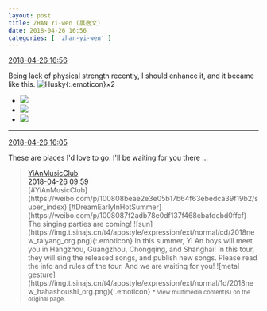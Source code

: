 ```yaml
---
layout: post
title: ZHAN Yi-wen (展逸文)
date: 2018-04-26 16:56
categories: [ 'zhan-yi-wen' ]
---
```


<div class="weibo-info">
  <a href="https://weibo.com/6108090526/GdT46DwZ6">2018-04-26 16:56</a>
</div>

Being lack of physical strength recently, I should enhance it, and it became like this. ![Husky](https://img.t.sinajs.cn/t4/appstyle/expression/ext/normal/22/2018new_erha_org.png){:.emoticon}×2

<!-- more -->

<ul class="weibo-pic-list-1">
  <li class="weibo-pic">
    <a href="http://wx4.sinaimg.cn/mw690/006FmVn8ly1fqq5uwp0gfj30qo0zkdof.jpg"><img src="http://wx4.sinaimg.cn/thumb150/006FmVn8ly1fqq5uwp0gfj30qo0zkdof.jpg"/></a>
  </li>
  <li class="weibo-pic">
    <a href="http://wx4.sinaimg.cn/mw690/006FmVn8ly1fqq5uxx1ctj30qo0zkn8x.jpg"><img src="http://wx4.sinaimg.cn/thumb150/006FmVn8ly1fqq5uxx1ctj30qo0zkn8x.jpg"/></a>
  </li>
  <li class="weibo-pic">
    <a href="http://wx1.sinaimg.cn/mw690/006FmVn8ly1fqq5uzeep0j30qo0zkdrv.jpg"><img src="http://wx1.sinaimg.cn/thumb150/006FmVn8ly1fqq5uzeep0j30qo0zkdrv.jpg"/></a>
  </li>
</ul>

---

<div class="weibo-info">
  <a href="https://weibo.com/6108090526/GdSJvev9S">2018-04-26 16:05</a>
</div>

These are places I'd love to go. I'll be waiting for you there …

> <div class="weibo-post-name">
>   <a href="https://weibo.com/u/6094546964">YiAnMusicClub</a>
> </div>
> <div class="weibo-info">
>   <a href="https://weibo.com/6094546964/GdQkBpqQu">2018-04-26 09:59</a>
> </div>
> [#YiAnMusicClub](https://weibo.com/p/100808beae2e3e05b17b64f63ebedca39f19b2/super_index) [#DreamEarlyInHotSummer](https://weibo.com/p/1008087f2adb78e0df137f468cbafdcbd0ffcf) The singing parties are coming! ![sun](https://img.t.sinajs.cn/t4/appstyle/expression/ext/normal/cd/2018new_taiyang_org.png){:.emoticon} In this summer, Yi An boys will meet you in Hangzhou, Guangzhou, Chongqing, and Shanghai! In this tour, they will sing the released songs, and publish new songs. Please read the info and rules of the tour. And we are waiting for you! ![metal gesture](https://img.t.sinajs.cn/t4/appstyle/expression/ext/normal/1d/2018new_hahashoushi_org.png){:.emoticon}  
> <small>* View multimedia content(s) on the original page.</small>

